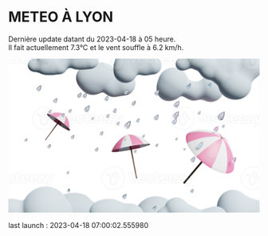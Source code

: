 # METEO À LYON

Dernière update datant du 2023-04-18 à 05 heure.  
Il fait actuellement 7.3°C et le vent souffle à 6.2 km/h.      

![](./.github/rain.png)

last launch : 2023-04-18 07:00:02.555980
